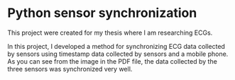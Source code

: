 # Python sensor synchronization

This project were created for my thesis where I am researching ECGs.

In this project, I developed a method for synchronizing ECG data collected by sensors using timestamp data collected 
by sensors and a mobile phone. As you can see from the image in the PDF file, the data collected by the three sensors 
was synchronized very well.

